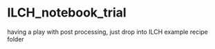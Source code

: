 # ILCH_notebook_trial
having a play with post processing, just drop into ILCH example recipe folder
